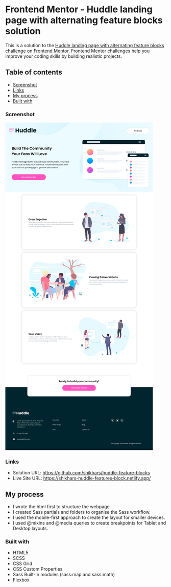 # Frontend Mentor - Huddle landing page with alternating feature blocks solution

This is a solution to the [Huddle landing page with alternating feature blocks challenge on Frontend Mentor](https://www.frontendmentor.io/challenges/huddle-landing-page-with-alternating-feature-blocks-5ca5f5981e82137ec91a5100). Frontend Mentor challenges help you improve your coding skills by building realistic projects.
 
## Table of contents

- [Screenshot](#screenshot)
- [Links](#links)
- [My process](#my-process)
- [Built with](#built-with)

### Screenshot

![](https://github.com/shikhars/huddle-feature-blocks/blob/nondefault/src/images/Screenshot.png)


### Links

- Solution URL: https://github.com/shikhars/huddle-feature-blocks
- Live Site URL: https://shikhars-huddle-features-block.netlify.app/

## My process

- I wrote the html first to structure the webpage.
- I created Sass partials and folders to organise the Sass workflow.
- I used the mobile-first approach to create the layout for smaller devices.
- I used @mixins and @media queries to create breakpoints for Tablet and Desktop layouts.

### Built with

- HTML5
- SCSS
- CSS Grid
- CSS Custom Properties
- Sass Built-in modules (sass:map and sass:math)
- Flexbox